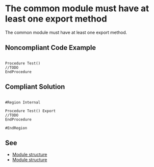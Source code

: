 # The common module must have at least one export method

The common module must have at least one export method.

## Noncompliant Code Example

```bsl

Procedure Test()
//TODO
EndProcedure

```

## Compliant Solution

```bsl

#Region Internal

Procedure Test() Export
//TODO
EndProcedure

#EndRegion

```

## See

- [Module structure](https://1c-dn.com/library/module_structure/)
- [Module structure](https://kb.1ci.com/1C_Enterprise_Platform/Guides/Developer_Guides/1C_Enterprise_Development_Standards/Code_conventions/Module_formatting/Module_structure/)